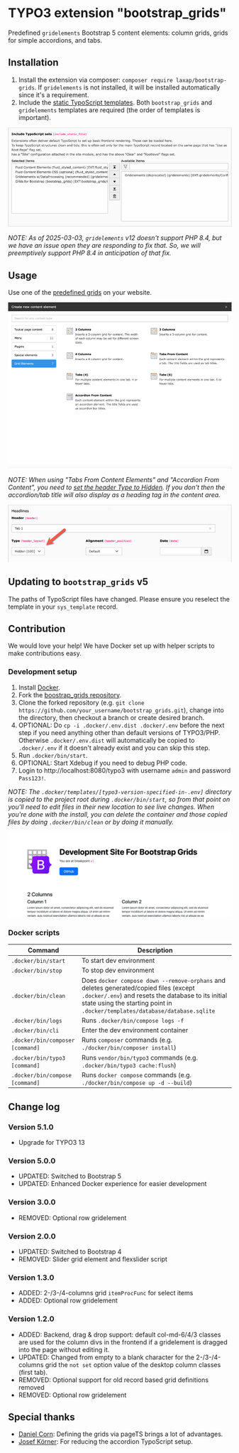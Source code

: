 # TYPO3 extension "bootstrap_grids"

Predefined `gridelements` Bootstrap 5 content elements: column grids, grids for simple accordions, and tabs.

## Installation

1. Install the extension via composer: `composer require laxap/bootstrap-grids`. If `gridelements` is not installed, it will be installed automatically since it's a requirement.
2. Include the [static TypoScript templates](Documentation/Images/IncludeStatic.png). Both `bootstrap_grids` and `gridelements` templates are required (the order of templates is important).

![static TypoScript templates](Documentation/Images/IncludeStatic.png)

_NOTE: As of 2025-03-03, `gridelements` v12 doesn't support PHP 8.4, but we have an issue open they are responding to fix that. So, we will preemptively support PHP 8.4 in anticipation of that fix._

## Usage

Use one of the [predefined grids](Documentation/Images/Screenshot.png) on your website.

![predefined grids](Documentation/Images/Screenshot.png)

_NOTE: When using "Tabs From Content Elements" and "Accordion From Content", you need to [set the header Type to Hidden](Documentation/Images/HeaderTypeHidden.png). If you don't then the accordion/tab title will also display as a heading tag in the content area._

![set the header Type to Hidden](Documentation/Images/HeaderTypeHidden.png)

## Updating to `bootstrap_grids` v5

The paths of TypoScript files have changed. Please ensure you reselect the template in your `sys_template` record.

## Contribution

We would love your help! We have Docker set up with helper scripts to make contributions easy.

### Development setup

1. Install [Docker](https://www.docker.com/).
2. Fork the [boostrap_grids repository](https://github.com/laxap/bootstrap_grids.git).
3. Clone the forked repository (e.g. `git clone https://github.com/your_username/bootstrap_grids.git`), change into the directory, then checkout a branch or create desired branch.
4. OPTIONAL: Do `cp -i .docker/.env.dist .docker/.env` before the next step if you need anything other than default versions of TYPO3/PHP. Otherwise `.docker/.env.dist` will automatically be copied to `.docker/.env` if it doesn't already exist and you can skip this step.
5. Run `.docker/bin/start`.
6. OPTIONAL: Start Xdebug if you need to debug PHP code.
7. Login to http://localhost:8080/typo3 with username `admin` and password `Pass123!`.

_NOTE: The `.docker/templates/[typo3-version-specified-in-.env]` directory is copied to the project root during `.docker/bin/start`, so from that point on you'll need to edit files in their new location to see live changes. When you're done with the install, you can delete the container and those copied files by doing `.docker/bin/clean` or by doing it manually._

![Development Site For Bootstrap Grids](Documentation/Images/DevelopmentSiteForBootstrapGrids.png)

### Docker scripts

| Command                                  | Description                                                                                                                                                                                                                  |
|------------------------------------------|------------------------------------------------------------------------------------------------------------------------------------------------------------------------------------------------------------------------------|
| `.docker/bin/start`                      | To start dev environment                                                                                                                                                                                                     |
| `.docker/bin/stop`                       | To stop dev environment                                                                                                                                                                                                      |
| `.docker/bin/clean`                      | Does `docker compose down --remove-orphans` and deletes generated/copied files (except `.docker/.env`) and resets the database to its initial state using the starting point in `.docker/templates/database/database.sqlite` |
| `.docker/bin/logs`                       | Runs `.docker/bin/compose logs -f`                                                                                                                                                                                           |
| `.docker/bin/cli`                        | Enter the dev environment container                                                                                                                                                                                          |
| `.docker/bin/composer [command]`         | Runs `composer` commands (e.g. `./docker/bin/composer install`)                                                                                                                                                              |
| `.docker/bin/typo3 [command]`            | Runs `vendor/bin/typo3` commands (e.g. `.docker/bin/typo3 cache:flush`)                                                                                                                                                      |
| `.docker/bin/compose [command]`          | Runs `docker compose` commands (e.g. `./docker/bin/compose up -d --build`)                                                                                                                                                   |

## Change log

### Version 5.1.0

 - Upgrade for TYPO3 13
 
### Version 5.0.0

- UPDATED: Switched to Bootstrap 5
- UPDATED: Enhanced Docker experience for easier development

### Version 3.0.0

- REMOVED: Optional row gridelement

### Version 2.0.0

- UPDATED: Switched to Bootstrap 4
- REMOVED: Slider grid element and flexslider script

### Version 1.3.0

- ADDED: 2-/3-/4-columns grid `itemProcFunc` for select items
- ADDED: Optional row gridelement

### Version 1.2.0

- ADDED: Backend, drag & drop support: default col-md-6/4/3 classes are used for the column divs in the frontend if a gridelement is dragged into the page without editing it.
- UPDATED: Changed from empty to a blank character for the 2-/3-/4-columns grid the `not set` option value of the desktop column classes (first tab).
- REMOVED: Optional support for old record based grid definitions removed
- REMOVED: Optional row gridelement

## Special thanks

- [Daniel Corn](https://www.cundd.net): Defining the grids via pageTS brings a lot of advantages.
- [Josef Körner](https://www.brandical.de): For reducing the accordion TypoScript setup.
